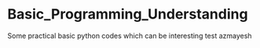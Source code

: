 # Basic_Programming_Understanding
Some practical basic python codes which can be interesting
test
azmayesh
